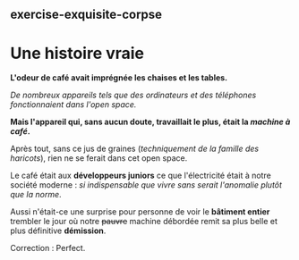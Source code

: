 ## exercise-exquisite-corpse

# Une histoire vraie

**L'odeur de café avait imprégnée les chaises et les tables.**

*De nombreux appareils tels que des ordinateurs et des téléphones fonctionnaient dans l'open space.*

**Mais l'appareil qui, sans aucun doute, travaillait le plus, était la _machine à café_.**

Après tout, sans ce jus de graines (*techniquement de la famille des haricots*), rien ne se ferait dans cet open space.

Le café était aux **développeurs juniors** ce que l'électricité était à notre société moderne : *si indispensable que vivre sans serait l'anomalie plutôt que la norme*.

Aussi n'était-ce une surprise pour personne de voir le **bâtiment entier** trembler le jour où notre ~~pauvre~~ machine débordée remit sa plus belle et plus définitive **démission**.


Correction : Perfect.
